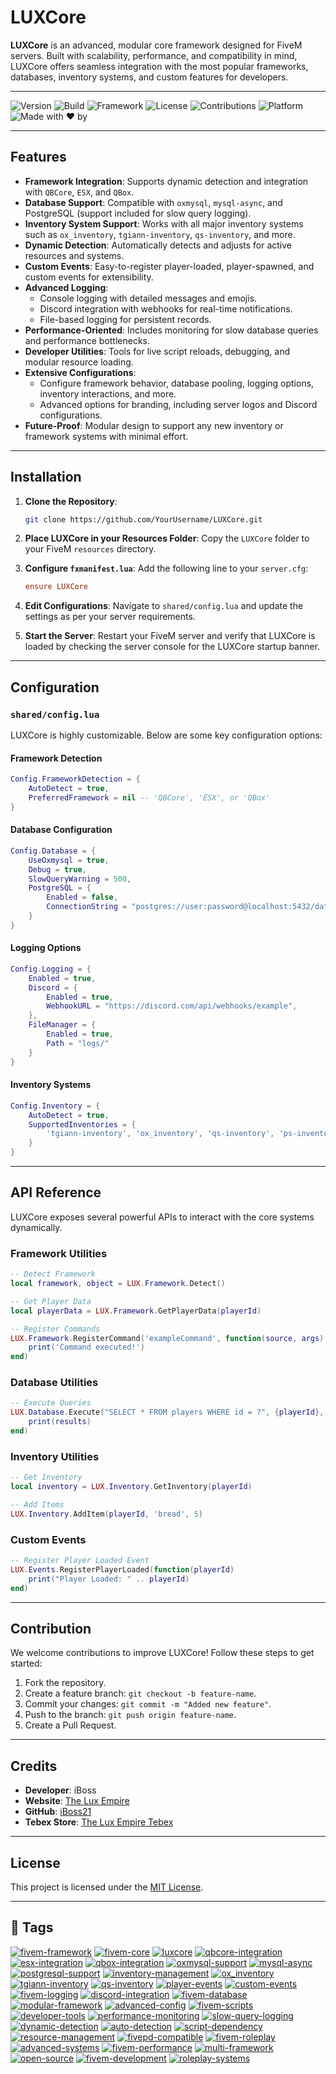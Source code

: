 # LUXCore

**LUXCore** is an advanced, modular core framework designed for FiveM servers. Built with scalability, performance, and compatibility in mind, LUXCore offers seamless integration with the most popular frameworks, databases, inventory systems, and custom features for developers.

---

![Version](https://img.shields.io/badge/Version-1.0.0-brightgreen)
![Build](https://img.shields.io/badge/Build-Stable-brightgreen)
![Framework](https://img.shields.io/badge/Framework-LUXCore-blue)
![License](https://img.shields.io/badge/License-MIT-yellowgreen)
![Contributions](https://img.shields.io/badge/Contributions-Welcome-orange)
![Platform](https://img.shields.io/badge/Platform-FiveM-lightgrey)
![Made with ❤️ by](https://img.shields.io/badge/Made%20with%20%E2%9D%A4%EF%B8%8F%20by-iBoss-blue)

---

## Features

- **Framework Integration**: Supports dynamic detection and integration with `QBCore`, `ESX`, and `QBox`.
- **Database Support**: Compatible with `oxmysql`, `mysql-async`, and PostgreSQL (support included for slow query logging).
- **Inventory System Support**: Works with all major inventory systems such as `ox_inventory`, `tgiann-inventory`, `qs-inventory`, and more.
- **Dynamic Detection**: Automatically detects and adjusts for active resources and systems.
- **Custom Events**: Easy-to-register player-loaded, player-spawned, and custom events for extensibility.
- **Advanced Logging**:
  - Console logging with detailed messages and emojis.
  - Discord integration with webhooks for real-time notifications.
  - File-based logging for persistent records.
- **Performance-Oriented**: Includes monitoring for slow database queries and performance bottlenecks.
- **Developer Utilities**: Tools for live script reloads, debugging, and modular resource loading.
- **Extensive Configurations**:
  - Configure framework behavior, database pooling, logging options, inventory interactions, and more.
  - Advanced options for branding, including server logos and Discord configurations.
- **Future-Proof**: Modular design to support any new inventory or framework systems with minimal effort.

---

## Installation

1. **Clone the Repository**:
   ```bash
   git clone https://github.com/YourUsername/LUXCore.git
   ```

2. **Place LUXCore in your Resources Folder**:
   Copy the `LUXCore` folder to your FiveM `resources` directory.

3. **Configure `fxmanifest.lua`**:
   Add the following line to your `server.cfg`:
   ```cfg
   ensure LUXCore
   ```

4. **Edit Configurations**:
   Navigate to `shared/config.lua` and update the settings as per your server requirements.

5. **Start the Server**:
   Restart your FiveM server and verify that LUXCore is loaded by checking the server console for the LUXCore startup banner.

---

## Configuration

### `shared/config.lua`

LUXCore is highly customizable. Below are some key configuration options:

#### Framework Detection
```lua
Config.FrameworkDetection = {
    AutoDetect = true,
    PreferredFramework = nil -- 'QBCore', 'ESX', or 'QBox'
}
```

#### Database Configuration
```lua
Config.Database = {
    UseOxmysql = true,
    Debug = true,
    SlowQueryWarning = 500,
    PostgreSQL = {
        Enabled = false,
        ConnectionString = "postgres://user:password@localhost:5432/database"
    }
}
```

#### Logging Options
```lua
Config.Logging = {
    Enabled = true,
    Discord = {
        Enabled = true,
        WebhookURL = "https://discord.com/api/webhooks/example",
    },
    FileManager = {
        Enabled = true,
        Path = "logs/"
    }
}
```

#### Inventory Systems
```lua
Config.Inventory = {
    AutoDetect = true,
    SupportedInventories = {
        'tgiann-inventory', 'ox_inventory', 'qs-inventory', 'ps-inventory'
    }
}
```

---

## API Reference

LUXCore exposes several powerful APIs to interact with the core systems dynamically.

### Framework Utilities
```lua
-- Detect Framework
local framework, object = LUX.Framework.Detect()

-- Get Player Data
local playerData = LUX.Framework.GetPlayerData(playerId)

-- Register Commands
LUX.Framework.RegisterCommand('exampleCommand', function(source, args)
    print('Command executed!')
end)
```

### Database Utilities
```lua
-- Execute Queries
LUX.Database.Execute("SELECT * FROM players WHERE id = ?", {playerId}, function(results)
    print(results)
end)
```

### Inventory Utilities
```lua
-- Get Inventory
local inventory = LUX.Inventory.GetInventory(playerId)

-- Add Items
LUX.Inventory.AddItem(playerId, 'bread', 5)
```

### Custom Events
```lua
-- Register Player Loaded Event
LUX.Events.RegisterPlayerLoaded(function(playerId)
    print("Player Loaded: " .. playerId)
end)
```

---

## Contribution

We welcome contributions to improve LUXCore! Follow these steps to get started:

1. Fork the repository.
2. Create a feature branch: `git checkout -b feature-name`.
3. Commit your changes: `git commit -m "Added new feature"`.
4. Push to the branch: `git push origin feature-name`.
5. Create a Pull Request.

---

## Credits

- **Developer**: iBoss
- **Website**: [The Lux Empire](https://theluxempire.com)
- **GitHub**: [iBoss21](https://github.com/iBoss21)
- **Tebex Store**: [The Lux Empire Tebex](https://theluxempire.tebex.io)

---

## License

This project is licensed under the [MIT License](LICENSE).

---

## 🔖 Tags

[![fivem-framework](https://img.shields.io/badge/Tag-fivem--framework-blue)](https://github.com/topics/fivem-framework)
[![fivem-core](https://img.shields.io/badge/Tag-fivem--core-blue)](https://github.com/topics/fivem-core)
[![luxcore](https://img.shields.io/badge/Tag-luxcore-blue)](https://github.com/topics/luxcore)
[![qbcore-integration](https://img.shields.io/badge/Tag-qbcore--integration-blue)](https://github.com/topics/qbcore-integration)
[![esx-integration](https://img.shields.io/badge/Tag-esx--integration-blue)](https://github.com/topics/esx-integration)
[![qbox-integration](https://img.shields.io/badge/Tag-qbox--integration-blue)](https://github.com/topics/qbox-integration)
[![oxmysql-support](https://img.shields.io/badge/Tag-oxmysql--support-blue)](https://github.com/topics/oxmysql-support)
[![mysql-async](https://img.shields.io/badge/Tag-mysql--async-blue)](https://github.com/topics/mysql-async)
[![postgresql-support](https://img.shields.io/badge/Tag-postgresql--support-blue)](https://github.com/topics/postgresql-support)
[![inventory-management](https://img.shields.io/badge/Tag-inventory--management-blue)](https://github.com/topics/inventory-management)
[![ox_inventory](https://img.shields.io/badge/Tag-ox--inventory-blue)](https://github.com/topics/ox-inventory)
[![tgiann-inventory](https://img.shields.io/badge/Tag-tgiann--inventory-blue)](https://github.com/topics/tgiann-inventory)
[![qs-inventory](https://img.shields.io/badge/Tag-qs--inventory-blue)](https://github.com/topics/qs-inventory)
[![player-events](https://img.shields.io/badge/Tag-player--events-blue)](https://github.com/topics/player-events)
[![custom-events](https://img.shields.io/badge/Tag-custom--events-blue)](https://github.com/topics/custom-events)
[![fivem-logging](https://img.shields.io/badge/Tag-fivem--logging-blue)](https://github.com/topics/fivem-logging)
[![discord-integration](https://img.shields.io/badge/Tag-discord--integration-blue)](https://github.com/topics/discord-integration)
[![fivem-database](https://img.shields.io/badge/Tag-fivem--database-blue)](https://github.com/topics/fivem-database)
[![modular-framework](https://img.shields.io/badge/Tag-modular--framework-blue)](https://github.com/topics/modular-framework)
[![advanced-config](https://img.shields.io/badge/Tag-advanced--config-blue)](https://github.com/topics/advanced-config)
[![fivem-scripts](https://img.shields.io/badge/Tag-fivem--scripts-blue)](https://github.com/topics/fivem-scripts)
[![developer-tools](https://img.shields.io/badge/Tag-developer--tools-blue)](https://github.com/topics/developer-tools)
[![performance-monitoring](https://img.shields.io/badge/Tag-performance--monitoring-blue)](https://github.com/topics/performance-monitoring)
[![slow-query-logging](https://img.shields.io/badge/Tag-slow--query--logging-blue)](https://github.com/topics/slow-query-logging)
[![dynamic-detection](https://img.shields.io/badge/Tag-dynamic--detection-blue)](https://github.com/topics/dynamic-detection)
[![auto-detection](https://img.shields.io/badge/Tag-auto--detection-blue)](https://github.com/topics/auto-detection)
[![script-dependency](https://img.shields.io/badge/Tag-script--dependency-blue)](https://github.com/topics/script-dependency)
[![resource-management](https://img.shields.io/badge/Tag-resource--management-blue)](https://github.com/topics/resource-management)
[![fivepd-compatible](https://img.shields.io/badge/Tag-fivepd--compatible-blue)](https://github.com/topics/fivepd-compatible)
[![fivem-roleplay](https://img.shields.io/badge/Tag-fivem--roleplay-blue)](https://github.com/topics/fivem-roleplay)
[![advanced-systems](https://img.shields.io/badge/Tag-advanced--systems-blue)](https://github.com/topics/advanced-systems)
[![fivem-performance](https://img.shields.io/badge/Tag-fivem--performance-blue)](https://github.com/topics/fivem-performance)
[![multi-framework](https://img.shields.io/badge/Tag-multi--framework-blue)](https://github.com/topics/multi-framework)
[![open-source](https://img.shields.io/badge/Tag-open--source-blue)](https://github.com/topics/open-source)
[![fivem-development](https://img.shields.io/badge/Tag-fivem--development-blue)](https://github.com/topics/fivem-development)
[![roleplay-systems](https://img.shields.io/badge/Tag-roleplay--systems-blue)](https://github.com/topics/roleplay-systems)

